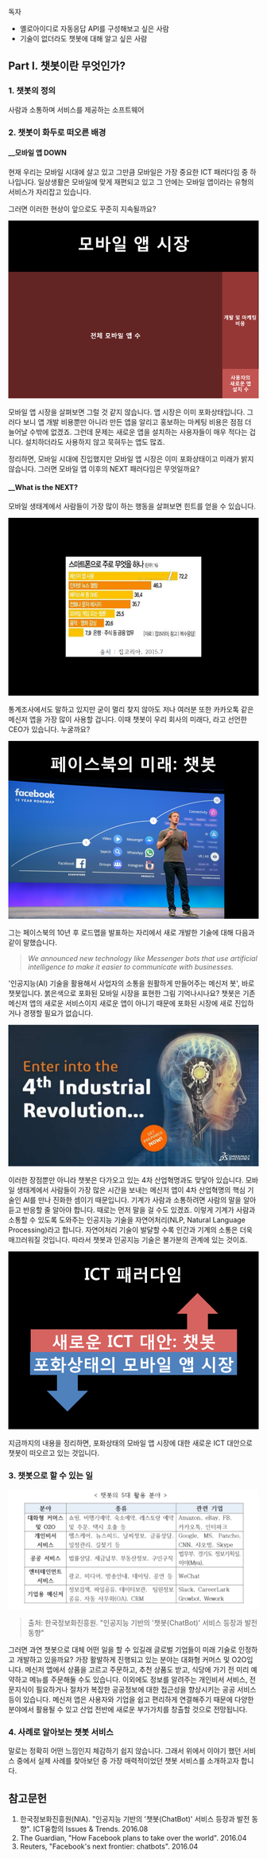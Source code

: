 독자  
- 옐로아이디로 자동응답 API를 구성해보고 싶은 사람  
- 기술이 없더라도 챗봇에 대해 알고 싶은 사람  

## Part I. 챗봇이란 무엇인가? ##

### 1. 챗봇의 정의 ###

사람과 소통하며 서비스를 제공하는 소프트웨어

### 2. 챗봇이 화두로 떠오른 배경 ###
#### __모바일 앱 DOWN ####
현재 우리는 모바일 시대에 살고 있고 그만큼 모바일은 가장 중요한 ICT 패러다임 중 하나입니다. 일상생활은 모바일에 맞게 재편되고 있고 그 안에는 모바일 앱이라는 유형의 서비스가 자리잡고 있습니다. 

그러면 이러한 현상이 앞으로도 꾸준히 지속될까요?

![슬라이드5_모바일앱](https://github.com/datalater/hufsclass_chat/blob/master/images/%EC%8A%AC%EB%9D%BC%EC%9D%B4%EB%93%9C5.PNG?raw=true)

모바일 앱 시장을 살펴보면 그럴 것 같지 않습니다. 앱 시장은 이미 포화상태입니다. 그러다 보니 앱 개발 비용뿐만 아니라 만든 앱을 알리고 홍보하는 마케팅 비용은 점점 더 늘어날 수밖에 없겠죠. 그런데 문제는 새로운 앱을 설치하는 사용자들이 매우 적다는 겁니다. 설치하더라도 사용하지 않고 묵혀두는 앱도 많죠. 

정리하면, 모바일 시대에 진입했지만 모바일 앱 시장은 이미 포화상태이고 미래가 밝지 않습니다. 그러면 모바일 앱 이후의 NEXT 패러다임은 무엇일까요?

#### __What is the NEXT? ####

모바일 생태계에서 사람들이 가장 많이 하는 행동을 살펴보면 힌트를 얻을 수 있습니다.

![스마트폰으로주로무엇을하나](https://github.com/datalater/hufsclass_chat/blob/master/images/%EC%8A%AC%EB%9D%BC%EC%9D%B4%EB%93%9C7.PNG?raw=true)

통계조사에서도 말하고 있지만 굳이 멀리 찾지 않아도 저나 여러분 또한 카카오톡 같은 메신저 앱을 가장 많이 사용할 겁니다. 이때 챗봇이 우리 회사의 미래다, 라고 선언한 CEO가 있습니다. 누굴까요?

![페이스북의미래_챗봇](https://github.com/datalater/hufsclass_chat/blob/master/images/%EC%8A%AC%EB%9D%BC%EC%9D%B4%EB%93%9C8.PNG?raw=true)

그는 페이스북의 10년 후 로드맵을 발표하는 자리에서 새로 개발한 기술에 대해 다음과 같이 말했습니다. 

> *We announced new technology like Messenger bots that use artificial intelligence to make it easier to communicate with businesses.*

'인공지능(AI) 기술을 활용해서 사업자의 소통을 원활하게 만들어주는 메신저 봇', 바로 챗봇입니다. 붉은색으로 포화된 모바일 시장을 표현한 그림 기억나시나요? 챗봇은 기존 메신저 앱의 새로운 서비스이지 새로운 앱이 아니기 때문에 포화된 시장에 새로 진입하거나 경쟁할 필요가 없습니다. 

![4th industrial revolution](https://github.com/datalater/hufsclass_chat/blob/master/images/4th%20industrial%20revolution.jpg?raw=true)

이러한 장점뿐만 아니라 챗봇은 다가오고 있는 4차 산업혁명과도 맞닿아 있습니다. 모바일 생태계에서 사람들이 가장 많은 시간을 보내는 메신저 앱이 4차 산업혁명의 핵심 기술인 AI를 만나 진화한 셈이기 때문입니다. 기계가 사람과 소통하려면 사람의 말을 알아듣고 반응할 줄 알아야 합니다. 때로는 먼저 말을 걸 수도 있겠죠. 이렇게 기계가 사람과 소통할 수 있도록 도와주는 인공지능 기술을 자연어처리(NLP, Natural Language Processing)라고 합니다. 자연어처리 기술이 발달할 수록 인간과 기계의 소통은 더욱 매끄러워질 것입니다. 따라서 챗봇과 인공지능 기술은 불가분의 관계에 있는 것이죠. 

![ICT패러다임챗봇UP](https://github.com/datalater/hufsclass_chat/blob/master/images/%EC%8A%AC%EB%9D%BC%EC%9D%B4%EB%93%9C10.PNG?raw=true)

지금까지의 내용을 정리하면, 포화상태의 모바일 앱 시장에 대한 새로운 ICT 대안으로 챗봇이 떠오르고 있는 것입니다. 

### 3. 챗봇으로 할 수 있는 일  ###

![챗봇활용분야](https://github.com/datalater/hufsclass_chat/blob/master/images/chatbot_%ED%99%9C%EC%9A%A9%EB%B6%84%EC%95%BC_NIA.png?raw=true)

> 출처: 한국정보화진흥원. "인공지능 기반의 '챗봇(ChatBot)' 서비스 등장과 발전 동향"

그러면 과연 챗봇으로 대체 어떤 일을 할 수 있길래 글로벌 기업들이 미래 기술로 인정하고 개발하고 있을까요? 가장 활발하게 진행되고 있는 분야는 대화형 커머스 및 O2O입니다. 메신저 앱에서 상품을 고르고 주문하고, 추천 상품도 받고, 식당에 가기 전 미리 예약하고 메뉴를 주문해둘 수도 있습니다. 이외에도 정보를 알려주는 개인비서 서비스, 전문지식이 필요하거나 절차가 복잡한 공공정보에 대한 접근성을 향상시키는 공공 서비스 등이 있습니다. 메신저 앱은 사용자와 기업을 쉽고 편리하게 연결해주기 때문에 다양한 분야에서 활용될 수 있고 산업 전반에 새로운 부가가치를 창출할 것으로 전망됩니다.

### 4. 사례로 알아보는 챗봇 서비스 ###

말로는 정확히 어떤 느낌인지 체감하기 쉽지 않습니다. 그래서 위에서 이야기 했던 서비스 중에서 실제 사례를 찾아보던 중 가장 매력적이었던 챗봇 서비스를 소개하고자 합니다. 

## 참고문헌 ##
1. 한국정보화진흥원(NIA). "인공지능 기반의 '챗봇(ChatBot)' 서비스 등장과 발전 동향". ICT융합의 Issues & Trends. 2016.08
2. The Guardian, "How Facebook plans to take over the world". 2016.04
3. Reuters, "Facebook's next frontier: chatbots". 2016.04